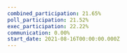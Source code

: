 ```yaml
---
combined_participation: 21.65%
poll_participation: 21.52%
exec_participation: 22.22%
communication: 0.00%
start_date: 2021-08-16T00:00:00.000Z
---
```


